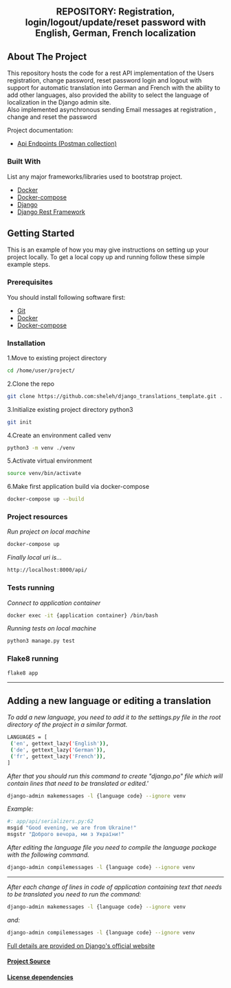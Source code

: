 <div id="top"></div>

<!-- PROJECT LOGO -->
<br />
<div align="center">

  <h2 align="center">REPOSITORY: Registration, login/logout/update/reset password with English, German, French localization</h2>

</div>


<!-- ABOUT THE PROJECT -->
## About The Project

This repository hosts the code for a rest API implementation of the Users registration, change password, reset password login and logout with support for automatic translation into German and French with the ability to add other languages, also provided the ability to select the language of localization in the Django admin site.</br>
Also implemented asynchronous sending Email messages at registration , change and reset the password


Project documentation:
* [Api Endpoints (Postman collection)](docs/django_translations.json)


### Built With

List any major frameworks/libraries used to bootstrap project.

* [Docker](https://docs.docker.com/compose/gettingstarted/)
* [Docker-compose](https://docs.docker.com/compose/gettingstarted/)
* [Django](https://www.djangoproject.com/start/)
* [Django Rest Framework](https://www.django-rest-framework.org/)





<!-- GETTING STARTED -->
## Getting Started

This is an example of how you may give instructions on setting up your project locally.
To get a local copy up and running follow these simple example steps.

### Prerequisites

You should install following software first:
* [Git](https://github.com/git-guides/install-git)
* [Docker](https://docs.docker.com/engine/install/)
* [Docker-compose](https://docs.docker.com/compose/install/)

### Installation

1.Move to existing project directory
   ```sh
   cd /home/user/project/
   ```
2.Clone the repo
   ```sh
   git clone https://github.com:sheleh/django_translations_template.git .
   ```
3.Initialize existing project directory python3
   ```sh
   git init
   ```
4.Create an environment called venv
   ```sh
   python3 -m venv ./venv
   ```
5.Activate virtual environment
   ```sh
   source venv/bin/activate
   ```
6.Make first application build via docker-compose
   ```sh
   docker-compose up --build
   ```



### Project resources
_Run project on local machine_

   ```sh
   docker-compose up
   ```


_Finally local uri is..._

   ```sh
   http://localhost:8000/api/
   ```

### Tests running

_Connect to application container_

   ```sh
   docker exec -it {application container} /bin/bash
   ```

_Running tests on local machine_

   ```sh
  python3 manage.py test
   ```
### Flake8 running

   ```sh
   flake8 app
   ```

____
## Adding a new language or editing a translation
_To add a new language, you need to add it to the settings.py file in the root directory of the project in a similar format._


   ```sh
   LANGUAGES = [
    ('en', gettext_lazy('English')),
    ('de', gettext_lazy('German')),
    ('fr', gettext_lazy('French')),
]
   ```
   
_After that you should run this command to create "django.po" file which will contain lines that need to be translated or edited.'_

   ```sh
   django-admin makemessages -l {language code} --ignore venv
   ```

_Example:_

   ```sh
   #: app/api/serializers.py:62
msgid "Good evening, we are from Ukraine!"
msgstr "Доброго вечора, ми з України!"
   ```

_After editing the language file you need to compile the language package with the following command._

   ```sh
   django-admin compilemessages -l {language code} --ignore venv
   ```
______
_After each change of lines in code of application containing text that needs to be translated you need to run the command:_
   ```sh
   django-admin makemessages -l {language code} --ignore venv
   ```
_and:_
   ```sh
   django-admin compilemessages -l {language code} --ignore venv
   ```

[Full details are provided on Django's official website](https://docs.djangoproject.com/en/4.0/topics/i18n/translation/)


#### [Project Source]( https://github.com/sheleh/django_translations_template.git)
#### [License dependencies](LICENSE-DEPENDENCIES.md)